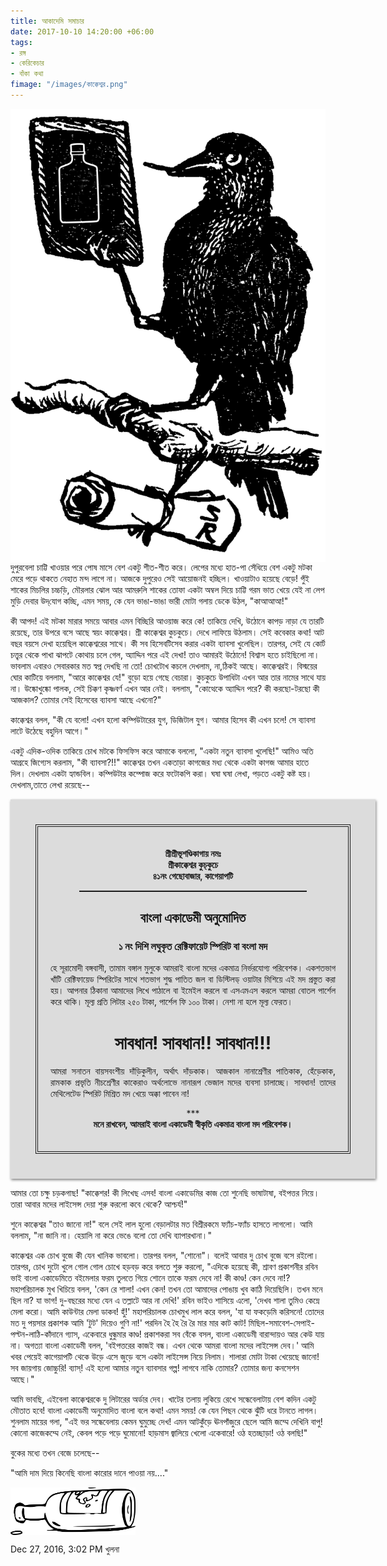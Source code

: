 ```yaml
---
title: আকাদেমি সমাচার
date: 2017-10-10 14:20:00 +06:00
tags:
- রঙ্গ
- কেরিকেচার
- বাঁকা কথা
fimage: "/images/কাক্কেশ্বর.png"
---
```


<a href="/images/কাক্কেশ্বর.png" data-toggle="lightbox" data-title="শ্রী কাক্কেশ্বর কুচকুচে"><img class="thumbnail img-fluid" src="/images/কাক্কেশ্বর.png" style="float:left;" alt="/images/কাক্কেশ্বর.png"></a>দুপুরবেলা চাট্টি খাওয়ার পরে পোষ মাসে বেশ একটু শীত-শীত করে। লেপের মধ্যে হাত-পা সেঁধিয়ে বেশ একটু মটকা মেরে পড়ে থাকতে নেহাত মন্দ লাগে না। আজকে দুপুরেও সেই আয়োজনই হচ্ছিল। খাওয়াটাও হয়েছে বেড়ে! পুঁই শাকের মিচলির চচ্চড়ি, মৌরলার ঝোল আর আমরুলি শাকের তোফা একটা অম্বল দিয়ে চাট্টি গরম ভাত খেয়ে যেই না লেপ মুড়ি দেবার উদ্‌যোগ কচ্ছি, এমন সময়, কে যেন ভাঙা-ভাঙা ভারী মোটা গলায় ডেকে উঠল, "কাআআআ!"

কী আপদ! এই মটকা মারার সময়ে আবার এমন বিচ্ছিরি আওয়াজ করে কে! তাকিয়ে দেখি, উঠোনে কাপড় নাড়া যে তারটি রয়েছে, তার উপরে বসে আছে স্বয়ং কাক্কেশ্বর। শ্রী কাক্কেশ্বর কুচকুচে। দেখে লাফিয়ে উঠলাম। সেই কবেকার কথা! আট বছর বয়সে দেখা হয়েছিল কাক্কেশ্বরের সাথে। কী সব হিসেবটিসেব  করার একটা ব্যাবসা খুলেছিল। তারপর, সেই যে কোর্ট চত্ত্বর থেকে পাখা ঝাপটে কোথায় চলে গেল, অ্যাদ্দিন পরে এই দেখা! তাও আমারই উঠোনে! বিশ্বাস হতে চাইছিলো না। ভাবলাম এবারও সেবারকার মত স্বপ্ন দেখছি না তো! চোখটোখ কচলে দেখলাম, না,ঠিকই আছে। কাক্কেশ্বরই। বিস্ময়ের ঘোর কাটিয়ে বললাম, "আরে কাক্কেশ্বর যে!" বুড়ো হয়ে গেছে বেচারা। কুচকুচে উপাধিটা এখন আর তার নামের সাথে যায় না। উষ্কোখুষ্কো পালক, সেই চিক্কণ কৃষ্ণবর্ণ এখন আর নেই। বললাম, "কোত্থেকে অ্যাদ্দিন পরে? কী করছো-টরছো কী আজকাল? তোমার সেই হিসেবের ব্যাবসা আছে এখনো?"

কাক্কেশ্বর বলল, "কী যে বলো! এখন হলো কম্পিউটারের যুগ, ডিজিটাল যুগ। আমার হিসেব কী এখন চলে! সে ব্যাবসা লাটে উঠেছে বহুদিন আগে।"

একটু এদিক-ওদিক তাকিয়ে চোখ মটকে ফিসফিস করে আমাকে বললো, "একটা নতুন ব্যাবসা খুলেছি!" আমিও অতি আগ্রহে জিগ্যেস করলাম, "কী ব্যাবসা?!!" কাক্কেশ্বর তখন একতাড়া কাগজের মধ্য থেকে একটা কাগজ আমার হাতে দিল। দেখলাম একটা হ্যান্ডবিল। কম্পিউটার কম্পোজ করে ফটোকপি করা। ঘষা ঘষা লেখা, পড়তে একটু কষ্ট হয়। দেখলাম,তাতে লেখা রয়েছে--
<div style="width:100%; padding: 40px; background-color: #dcdcdc; box-shadow: 1px 2px 4px grey;">
    <div style="border: 4px double; padding: 20px">
        <p style="text-align:center; font-weight:600;">শ্রীশ্রীভূশণ্ডিকাগায় নমঃ<br>
          শ্রীকাক্কেশ্বর কুচ্‌কুচে<br>
          ৪১নং গেছোবাজার, কাগেয়াপটি
        </p>
        <div style="border-top:2px solid; width: 80%; margin:auto"></div>
        <h2 style="text-align:center;">বাংলা একাডেমী অনুমোদিত</h2> 
        <h3 style="text-align:center;">১ নং দিশি লঘুকৃত রেক্টিফায়েট স্পিরিট বা বংলা মদ</h3>
        <p style="text-align:justify;">
          হে সূরামোদী বঙ্গবাসী, তামাম বঙ্গাল মুলুকে আমরাই বাংলা মদের একমাত্র নির্ভরযোগ্য পরিবেশক। একশতভাগ খাঁটি রেক্টিফায়েড স্পিরিটের সাথে শতভাগ শুদ্ধ পাতিত জল বা ডিস্টিলড্ ওয়াটার মিশিয়ে এই মদ প্রস্তুত করা হয়। আপনার ঠিকানা আমাদের লিখে পাঠালে বা ইমেইল করলে বা এসএমএস করলে আমরা বোতল পার্শেল করে থাকি। মূল্য প্রতি লিটার ২৫০ টাকা, পার্শেল ফি ১০০ টাকা। নেশা না হলে মূল্য ফেরত।
        <p>
        <h1 style="text-align:center;"><b>সাবধান! সাবধান!! সাবধান!!!</b></h1>
        <p style="text-align:justify;">আমরা সনাতন বায়সবংশীয় দাঁড়িকুলীন, অর্থাৎ দাঁড়কাক। আজকাল নানাশ্রেণীর পাতিকাক, হেঁড়েকাক, রামকাক প্রভৃতি নীচশ্রেণীর কাকেরাও অর্থলোভে নানারূপ ভেজাল মদের ব্যবসা চালাচ্ছে। সাবধান! তাদের মেথিলেটেড স্পিরিট মিশ্রিত মদ খেয়ে অক্কা পাবেন না!</p>
        <p style="text-align:center;">***<br><b>মনে রাখবেন, আমরাই বাংলা একাডেমী স্বীকৃতি একমাত্র বাংলা মদ পরিবেশক।</b></p>
    </div>
</div>



আমার তো চক্ষু চড়কগাছ! "কাক্কেশর! কী লিখেছ এসব! বাংলা একাডেমির কাজ তো শুনেছি ভাষাটাষা, বইপত্তর নিয়ে। তারা আবার মদের লাইসেন্স দেয়া শুরু করলো কবে থেকে? আশ্চর্য!"

শুনে কাক্কেশ্বর "তাও জানো না!" বলে সেই লাল হুলো বেড়ালটার মত বিশ্রীরকমে ফ্যাঁচ-ফ্যাঁচ হাসতে লাগলো। আমি বললাম, "না জানি না। হেয়ালি না করে ভেঙে বলো তো দেখি ব্যাপারখানা।"

কাক্কেশ্বর এক চোখ বুজে কী যেন খানিক ভাবলো। তারপর বলল, "শোনো"। বলেই আবার দু চোখ বুজে বসে রইলো। তারপর, চোখ দুটো খুলে গোল গোল চোখে হড়বড় করে বলতে শুরু করলো, "এদিকে হয়েছে কী, শ্রাবণ প্রকাশনীর রবিন ভাই বাংলা একাডেমিতে বইমেলার ফরম তুলতে গিয়ে শোনে তাকে ফরম দেবে না! কী কাণ্ড! কেন দেবে না!? মহাপরিচালক মুখ খিচিয়ে বলল, 'কেন রে শালা! এখন কেন! তখন তো আমাদের পোঙায় খুব কাঠি দিয়েছিলি। তখন মনে ছিল না? যা ভাগ! দু-বছরের মধ্যে যেন এ তল্লাটে আর না দেখি!' রবিন ভাইও শাসিয়ে এলো, 'দেখব শালা তুমিও কেম্নে মেলা করো। আমি কাউন্টার মেলা ডাকব! হুঁ!' মহাপরিচালক চোখমুখ লাল করে বলল, 'যা যা ফকড়েমি করিসনে! তোদের মত দু পয়সার প্রকাশক আমি 'টুট' দিয়েও গুণি না!' পরদিন হৈ হৈ রৈ রৈ মার মার কাট কাট! মিছিল-সমাবেশ-সেপাই-পল্টন-লাঠি-কাঁদানে গ্যাস, একেবারে ধুন্ধুমার কাণ্ড! প্রকাশকরা সব বেঁকে বসল, বাংলা একাডেমী বারান্দায়ও আর কেউ যায় না। অগত্যা বাংলা একাডেমী বলল, 'বইপত্তরের কাজই বন্ধ। এখন থেকে আমরা বাংলা মদের লাইসেন্স দেব।' আমি খবর পেয়েই কাগেয়াপটি থেকে উড়ে এসে জুড়ে বসে একটা লাইসেন্স নিয়ে নিলাম। শালারা মোটা টাকা খেয়েছে জানো! সব জায়গায় জোচ্চুরি! ব্যাস্! এই হলো আমার নতুন ব্যাবসার গল্প! লাগবে নাকি তোমার? তোমার জন্য কনসেশন আছে।"

আমি ভাবছি, এইবেলা কাক্কেশ্বরকে দু লিটারের অর্ডার দেব। খাটের তলায় লুকিয়ে রেখে সন্ধেবেলাটায় বেশ কদিন একটু মৌতাত হবে! বাংলা একাডেমী অনুমোদিত বাংলা বলে কথা! এমন সময়! কে যেন পিছন থেকে ঝুঁটি ধরে টানতে লাগল। শুনলাম মায়ের গলা, "এই ভর সন্ধেবেলায় কেমন ঘুমুচ্ছে দেখ! এমন আটকুঁড়ে ঊনপাঁজুরে ছেলে আমি জম্মে দেখিনি বাপু! কোনো কাজেকম্মে নেই, কেবল পড়ে পড়ে ঘুমোনো! হাড়মাস জ্বালিয়ে খেলো একেবারে! ওঠ হতচ্ছাড়া! ওঠ বলছি!"

বুকের মধ্যে তখন বেজে চলেছে--

"আমি দাম দিয়ে কিনেছি বাংলা
কারোর দানে পাওয়া নয়...."

<div class="noStyle" style="mrgin:auto;">
<img src="/images/bottle2.png" align="center" width="200px" height="auto" style="border-radius: 0 !important;">
</div>

Dec 27, 2016, 3:02 PM
খুলনা